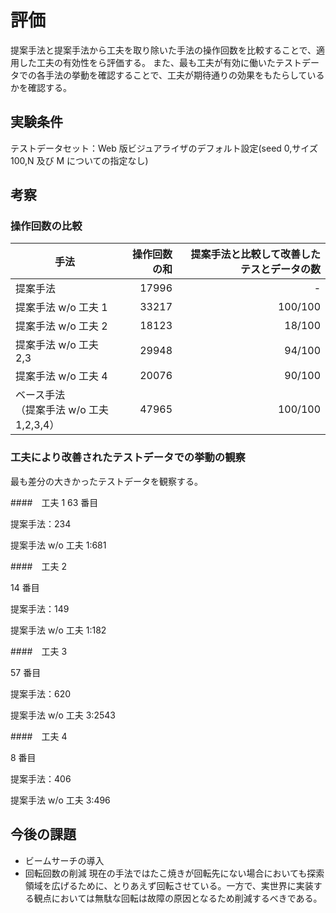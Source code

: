 # 評価

提案手法と提案手法から工夫を取り除いた手法の操作回数を比較することで、適用した工夫の有効性をら評価する。
また、最も工夫が有効に働いたテストデータでの各手法の挙動を確認することで、工夫が期待通りの効果をもたらしているかを確認する。

## 実験条件

テストデータセット：Web 版ビジュアライザのデフォルト設定(seed 0,サイズ 100,N 及び M についての指定なし)

## 考察

### 操作回数の比較

| 手法                                        | 操作回数の和 | 提案手法と比較して改善したテスとデータの数 |
| ------------------------------------------- | -----------: | -----------------------------------------: |
| 提案手法                                    |        17996 |                                          - |
| 提案手法 w/o 工夫 1                         |        33217 |                                    100/100 |
| 提案手法 w/o 工夫 2                         |        18123 |                                     18/100 |
| 提案手法 w/o 工夫 2,3                       |        29948 |                                     94/100 |
| 提案手法 w/o 工夫 4                         |        20076 |                                     90/100 |
| ベース手法<br>（提案手法 w/o 工夫 1,2,3,4） |        47965 |                                    100/100 |

### 工夫により改善されたテストデータでの挙動の観察

最も差分の大きかったテストデータを観察する。

####　工夫 1
63 番目

提案手法：234

提案手法 w/o 工夫 1:681

####　工夫 2

14 番目

提案手法：149

提案手法 w/o 工夫 1:182

####　工夫 3

57 番目

提案手法：620

提案手法 w/o 工夫 3:2543

####　工夫 4

8 番目

提案手法：406

提案手法 w/o 工夫 3:496

## 今後の課題

- ビームサーチの導入
- 回転回数の削減
  現在の手法ではたこ焼きが回転先にない場合においても探索領域を広げるために、とりあえず回転させている。一方で、実世界に実装する観点においては無駄な回転は故障の原因となるため削減するべきである。
